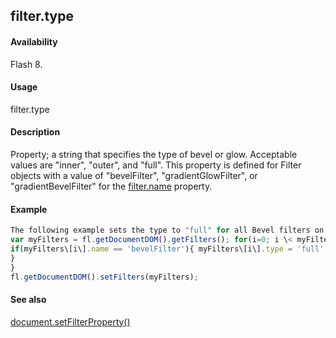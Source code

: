 ## filter.type

#### Availability

Flash 8.

#### Usage

filter.type

#### Description

Property; a string that specifies the type of bevel or glow. Acceptable values are "inner", "outer", and "full". This property is defined for Filter objects with a value of "bevelFilter", "gradientGlowFilter", or "gradientBevelFilter" for the [filter.name](#_bookmark440) property.

#### Example

```javascript
The following example sets the type to "full" for all Bevel filters on the selected object(s):
var myFilters = fl.getDocumentDOM().getFilters(); for(i=0; i \< myFilters.length; i++){
if(myFilters\[i\].name == 'bevelFilter'){ myFilters\[i\].type = 'full';
}
}
fl.getDocumentDOM().setFilters(myFilters);

```
#### See also

[document.setFilterProperty()](#_bookmark289)
